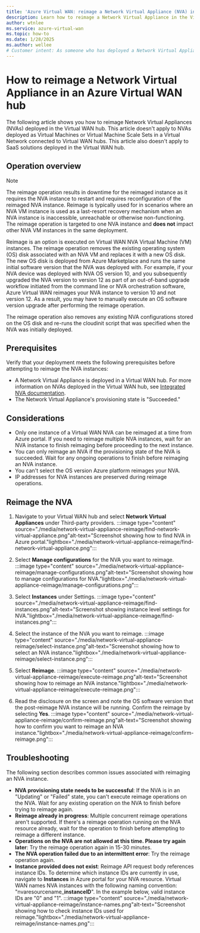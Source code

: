 ```yaml
---
title: 'Azure Virtual WAN: reimage a Network Virtual Appliance (NVA) in the hub'
description: Learn how to reimage a Network Virtual Appliance in the Virtual WAN hub.
author: wtnlee
ms.service: azure-virtual-wan
ms.topic: how-to
ms.date: 1/28/2025
ms.author: wellee
# Customer intent: As someone who has deployed a Network Virtual Appliance (NVA) in Virtual WAN, I want to reimage the NVAs running in Virtual WAN.
---
```


# How to reimage a Network Virtual Appliance in an Azure Virtual WAN hub

The following article shows you how to reimage Network Virtual Appliances (NVAs) deployed in the Virtual WAN hub. This article doesn't apply to NVAs deployed as Virtual Machines or Virtual Machine Scale Sets in a Virtual Network connected to Virtual WAN hubs. This article also doesn't apply to SaaS solutions deployed in the Virtual WAN hub.

## Operation overview

> [!NOTE]
> The reimage operation results in downtime for the reimaged instance as it requires the NVA instance to restart and requires reconfiguration of the reimaged NVA instance. Reimage is typically used for in scenarios where an NVA VM instance is used as a last-resort recovery mechanism when an NVA instance is inaccessible, unreachable or otherwise non-functioning.  The reimage operation is targeted to one NVA instance and **does not** impact other NVA VM instances in the same deployment.  

Reimage is an option is executed on Virtual WAN NVA Virtual Machine (VM) instances. The reimage operation removes the existing operating system (OS) disk associated with an NVA VM and replaces it with a new OS disk. The new OS disk is deployed from Azure Marketplace and runs the same initial software version that the NVA was deployed with. For example, if your NVA device was deployed with NVA OS version 10, and you subsequently upgraded the NVA version to version 12 as part of an out-of-band upgrade workflow initiated from the command line or NVA orchestration software, Azure Virtual WAN reimages your NVA instance to version 10 and not version 12. As a result, you may have to manually execute an OS software version upgrade after performing the reimage operation.  

The reimage operation also removes any existing NVA configurations stored on the OS disk and re-runs the cloudinit script that was specified when the NVA was initially deployed.
  
## Prerequisites

Verify that your deployment meets the following prerequisites before attempting to reimage the NVA instances:
* A Network Virtual Appliance is deployed in a Virtual WAN hub. For more information on NVAs deployed in the Virtual WAN hub, see [Integrated NVA documentation](../../articles/virtual-wan/about-nva-hub.md).
* The Network Virtual Appliance's provisioning state is "Succeeded."

## Considerations

* Only one instance of a Virtual WAN NVA can be reimaged at a time from Azure portal. If you need to reimage multiple NVA instances, wait for an NVA instance to finish reimaging before proceeding to the next instance. 
* You can only reimage an NVA if the provisioning state of the NVA is succeeded. Wait for any ongoing operations to finish before reimaging an NVA instance.  
* You can't select the OS version Azure platform reimages your NVA.
* IP addresses for NVA instances are preserved during reimage operations.

## Reimage the NVA

1. Navigate to your Virtual WAN hub and select **Network Virtual Appliances** under Third-party providers.
:::image type="content" source="./media/network-virtual-appliance-reimage/find-network-virtual-appliance.png"alt-text="Screenshot showing how to find NVA in Azure portal."lightbox="./media/network-virtual-appliance-reimage/find-network-virtual-appliance.png":::

2. Select **Manage configurations** for the NVA you want to reimage.
:::image type="content" source="./media/network-virtual-appliance-reimage/manage-configurations.png"alt-text="Screenshot showing how to manage configurations for NVA."lightbox="./media/network-virtual-appliance-reimage/manage-configurations.png":::

3. Select **Instances** under Settings.
:::image type="content" source="./media/network-virtual-appliance-reimage/find-instances.png"alt-text="Screenshot showing instance level settings for NVA."lightbox="./media/network-virtual-appliance-reimage/find-instances.png":::

4. Select the instance of the NVA you want to reimage.
:::image type="content" source="./media/network-virtual-appliance-reimage/select-instance.png"alt-text="Screenshot showing how to select an NVA instance."lightbox="./media/network-virtual-appliance-reimage/select-instance.png":::

5. Select **Reimage**.
:::image type="content" source="./media/network-virtual-appliance-reimage/execute-reimage.png"alt-text="Screenshot showing how to reimage an NVA instance."lightbox="./media/network-virtual-appliance-reimage/execute-reimage.png":::

6. Read the disclosure on the screen and note the OS software version that the post-reimage NVA instance will be running. Confirm the reimage by selecting **Yes**. 
:::image type="content" source="./media/network-virtual-appliance-reimage/confirm-reimage.png"alt-text="Screenshot showing how to confirm you want to reimage an NVA instance."lightbox="./media/network-virtual-appliance-reimage/confirm-reimage.png":::

## Troubleshooting

The following section describes common issues associated with reimaging an NVA instance.

* **NVA provisioning state needs to be successful**: If the NVA is in an "Updating" or "Failed" state, you can't execute reimage operations on the NVA. Wait for any existing operation on the NVA to finish before trying to reimage again.
* **Reimage already in progress**: Multiple concurrent reimage operations aren't supported. If there's a reimage operation running on the NVA resource already, wait for the operation to finish before attempting to reimage a different instance.
* **Operations on the NVA are not allowed at this time. Please try again later**: Try the reimage operation again in 15-30 minutes.
* **The NVA operation failed due to an intermittent error**: Try the reimage operation again.
* **Instance provided does not exist**: Reimage API request body references instance IDs. To determine which instance IDs are currently in use, navigate to **Instances** in Azure portal for your NVA resource. Virtual WAN names NVA instances with the following naming convention: "nvaresourcename_**instanceID**". In the example below, valid instance IDs are "0" and "1".
 :::image type="content" source="./media/network-virtual-appliance-reimage/instance-names.png"alt-text="Screenshot showing how to check instance IDs used for reimage."lightbox="./media/network-virtual-appliance-reimage/instance-names.png":::

